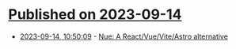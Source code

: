 # [Published on 2023-09-14](index.md)

* [2023-09-14, 10:50:09](https://lobste.rs/s/goxx8g/nue_react_vue_vite_astro_alternative) - [Nue: A React/Vue/Vite/Astro alternative](https://nuejs.org)

